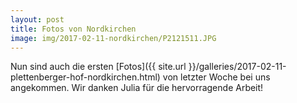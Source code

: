 ```yaml
---
layout: post
title: Fotos von Nordkirchen
image: img/2017-02-11-nordkirchen/P2121511.JPG
---
```


Nun sind auch die ersten [Fotos]({{ site.url }}/galleries/2017-02-11-plettenberger-hof-nordkirchen.html) von letzter Woche bei uns angekommen.
Wir danken Julia für die hervorragende Arbeit!

